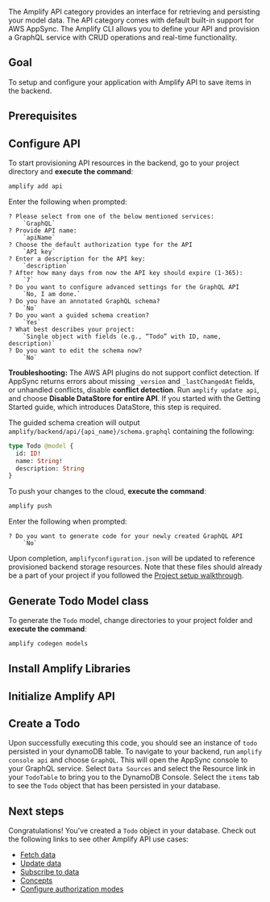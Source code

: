 The Amplify API category provides an interface for retrieving and persisting your model data. The API category comes with default built-in support for AWS AppSync. The Amplify CLI allows you to define your API and provision a GraphQL service with CRUD operations and real-time functionality. 

## Goal

To setup and configure your application with Amplify API to save items in the backend.

## Prerequisites

<inline-fragment platform="ios" src="~/lib/graphqlapi/fragments/ios/getting-started/10_preReq.md"></inline-fragment>
<inline-fragment platform="android" src="~/lib/graphqlapi/fragments/android/getting-started/10_preReq.md"></inline-fragment>

## Configure API

To start provisioning API resources in the backend, go to your project directory and **execute the command**:

```bash
amplify add api
```

Enter the following when prompted:
```console
? Please select from one of the below mentioned services: 
    `GraphQL`
? Provide API name: 
    `apiName`
? Choose the default authorization type for the API 
    `API key`
? Enter a description for the API key:
    `description`
? After how many days from now the API key should expire (1-365): 
    `7`
? Do you want to configure advanced settings for the GraphQL API 
    `No, I am done.`
? Do you have an annotated GraphQL schema? 
    `No`
? Do you want a guided schema creation? 
    `Yes`
? What best describes your project: 
    `Single object with fields (e.g., “Todo” with ID, name, description)`
? Do you want to edit the schema now? 
    `No`
```

<amplify-callout warning>

**Troubleshooting:** The AWS API plugins do not support conflict detection. If AppSync returns errors about missing `_version` and `_lastChangedAt` fields, or unhandled conflicts, disable **conflict detection**. Run `amplify update api`, and choose **Disable DataStore for entire API**.  If you started with the Getting Started guide, which introduces DataStore, this step is required.

</amplify-callout>

The guided schema creation will output `amplify/backend/api/{api_name}/schema.graphql` containing the following:
```graphql
type Todo @model {
  id: ID!
  name: String!
  description: String
}
```

To push your changes to the cloud, **execute the command**:

```bash
amplify push
```

Enter the following when prompted:
```console
? Do you want to generate code for your newly created GraphQL API 
    `No`
```

Upon completion, `amplifyconfiguration.json` will be updated to reference provisioned backend storage resources.  Note that these files should already be a part of your project if you followed the [Project setup walkthrough](~/lib/project-setup/create-application.md).

## Generate Todo Model class

To generate the `Todo` model, change directories to your project folder and **execute the command**:

```bash
amplify codegen models
```

<inline-fragment platform="ios" src="~/lib/graphqlapi/fragments/ios/getting-started/40_codegen.md"></inline-fragment>
<inline-fragment platform="android" src="~/lib/graphqlapi/fragments/android/getting-started/40_codegen.md"></inline-fragment>

## Install Amplify Libraries

<inline-fragment platform="ios" src="~/lib/graphqlapi/fragments/ios/getting-started/20_installLib.md"></inline-fragment>
<inline-fragment platform="android" src="~/lib/graphqlapi/fragments/android/getting-started/20_installLib.md"></inline-fragment>

## Initialize Amplify API

<inline-fragment platform="ios" src="~/lib/graphqlapi/fragments/ios/getting-started/30_initapi.md"></inline-fragment>
<inline-fragment platform="android" src="~/lib/graphqlapi/fragments/android/getting-started/30_initapi.md"></inline-fragment>

## Create a Todo

<inline-fragment platform="ios" src="~/lib/graphqlapi/fragments/ios/getting-started/50_createtodo.md"></inline-fragment>
<inline-fragment platform="android" src="~/lib/graphqlapi/fragments/android/getting-started/50_createtodo.md"></inline-fragment>

Upon successfully executing this code, you should see an instance of `todo` persisted in your dynamoDB table. To navigate to your backend, run `amplify console api` and choose `GraphQL`. This will open the AppSync console to your GraphQL service. Select `Data Sources` and select the Resource link in your `TodoTable` to bring you to the DynamoDB Console. Select the `items` tab to see the `Todo` object that has been persisted in your database.

## Next steps

Congratulations! You've created a `Todo` object in your database. Check out the following links to see other Amplify API use cases:

* [Fetch data](~/lib/graphqlapi/query-data.md)
* [Update data](~/lib/graphqlapi/mutate-data.md)
* [Subscribe to data](~/lib/graphqlapi/subscribe-data.md)
* [Concepts](~/lib/graphqlapi/concepts.md)
* [Configure authorization modes](~/lib/graphqlapi/authz.md)

<!-- TODO: * [Authorizing API calls with Cognito User Pool] -->
